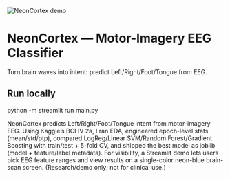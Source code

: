 ![NeonCortex demo](project_video_hero.png)

# NeonCortex — Motor-Imagery EEG Classifier
Turn brain waves into intent: predict Left/Right/Foot/Tongue from EEG.

## Run locally
python -m streamlit run main.py

NeonCortex predicts Left/Right/Foot/Tongue intent from motor-imagery EEG. Using Kaggle’s BCI IV 2a, I ran EDA, engineered epoch-level stats (mean/std/ptp), compared LogReg/Linear SVM/Random Forest/Gradient Boosting with train/test + 5-fold CV, and shipped the best model as joblib (model + feature/label metadata). For visibility, a Streamlit demo lets users pick EEG feature ranges and view results on a single-color neon-blue brain-scan screen. (Research/demo only; not for clinical use.)
